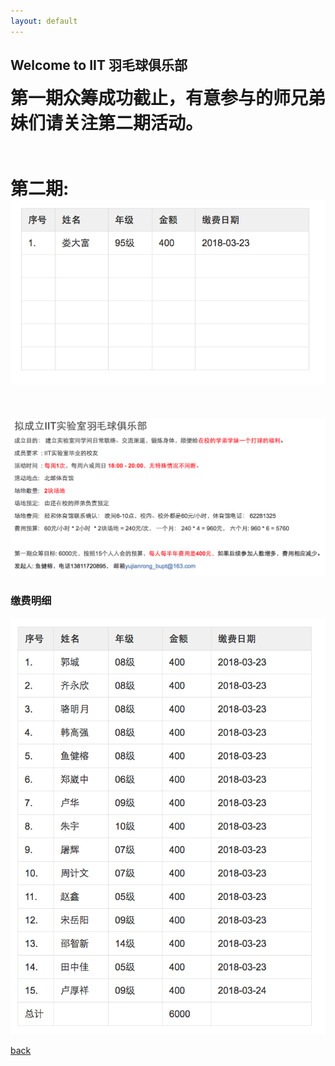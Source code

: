 ```yaml
---
layout: default
---
```


## Welcome to  IIT 羽毛球俱乐部

<span style="font-size:2em"> **第一期众筹成功截止，有意参与的师兄弟妹们请关注第二期活动。** </span>
<br /> <br />
<br /> <br />

<span style="font-size:2em"> **第二期:** </span>
![](money-2.jpg)
<br /> <br />
<br /> <br />
![](IIT-club-big.jpg)

### [](#header-1) 缴费明细
![](money-pay.jpg)


[back](./)
